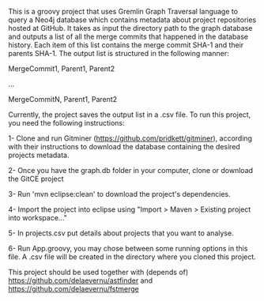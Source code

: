 This is a groovy project that uses Gremlin Graph Traversal language to query a Neo4j database 
which contains metadata about project repositories hosted at GitHub. It takes as input the directory 
path to the graph database and outputs a list of all the merge commits that happened in the database
history. Each item of this list contains the merge commit SHA-1 and their parents SHA-1. 
The output list is structured in the following manner:

MergeCommit1, Parent1, Parent2

...

MergeCommitN, Parent1, Parent2


Currently, the project saves the output list in a .csv file.
To run this project, you need the following instructions:

1- Clone and run Gitminer (https://github.com/pridkett/gitminer), according with their instructions to 
download the database containing the desired projects metadata. 

2- Once you have the graph.db folder in your computer, clone or download the GitCE project

3- Run 'mvn eclipse:clean' to download the project's dependencies. 

4- Import the project into eclipse using "Import > Maven > Existing project into workspace..."  

5- In projects.csv put details about projects that you want to analyse.

6- Run App.groovy, you may chose between some running options in this file. A .csv file will be created in the directory where you cloned this project.

This project should be used together with (depends of) https://github.com/delaevernu/astfinder and https://github.com/delaevernu/fstmerge
